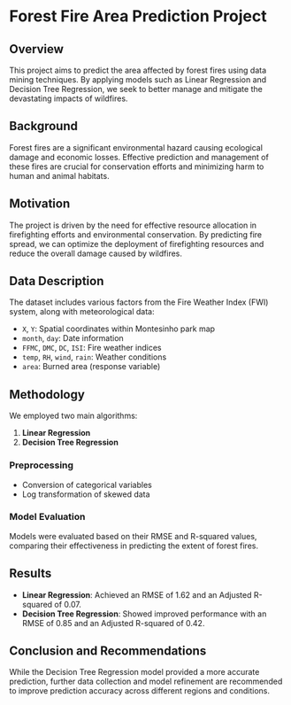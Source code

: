 
# Forest Fire Area Prediction Project

## Overview
This project aims to predict the area affected by forest fires using data mining techniques. By applying models such as Linear Regression and
Decision Tree Regression, we seek to better manage and mitigate the devastating impacts of wildfires.

## Background
Forest fires are a significant environmental hazard causing ecological damage and economic losses. Effective prediction and management of these fires
 are crucial for conservation efforts and minimizing harm to human and animal habitats.

## Motivation
The project is driven by the need for effective resource allocation in firefighting efforts and environmental conservation. By predicting fire spread,
we can optimize the deployment of firefighting resources and reduce the overall damage caused by wildfires.

## Data Description
The dataset includes various factors from the Fire Weather Index (FWI) system, along with meteorological data:
- `X`, `Y`: Spatial coordinates within Montesinho park map
- `month`, `day`: Date information
- `FFMC`, `DMC`, `DC`, `ISI`: Fire weather indices
- `temp`, `RH`, `wind`, `rain`: Weather conditions
- `area`: Burned area (response variable)

## Methodology
We employed two main algorithms:
1. **Linear Regression**
2. **Decision Tree Regression**

### Preprocessing
- Conversion of categorical variables
- Log transformation of skewed data

### Model Evaluation
Models were evaluated based on their RMSE and R-squared values, comparing their effectiveness in predicting the extent of forest fires.

## Results
- **Linear Regression**: Achieved an RMSE of 1.62 and an Adjusted R-squared of 0.07.
- **Decision Tree Regression**: Showed improved performance with an RMSE of 0.85 and an Adjusted R-squared of 0.42.

## Conclusion and Recommendations
While the Decision Tree Regression model provided a more accurate prediction, further data collection and model refinement are recommended to improve prediction
accuracy across different regions and conditions.

